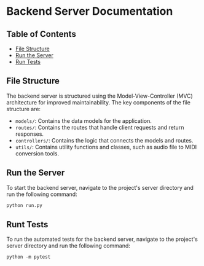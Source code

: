 # Backend Server Documentation

## Table of Contents

- [File Structure](#file-structure)
- [Run the Server](#run-the-server)
- [Run Tests](#run-tests)

## File Structure

The backend server is structured using the Model-View-Controller (MVC) architecture for improved maintainability. The key components of the file structure are:

- `models/`: Contains the data models for the application.
- `routes/`: Contains the routes that handle client requests and return responses.
- `controllers/`: Contains the logic that connects the models and routes.
- `utils/`: Contains utility functions and classes, such as audio file to MIDI conversion tools.

## Run the Server

To start the backend server, navigate to the project's server directory and run the following command:

```bash
python run.py
```

## Runt Tests

To run the automated tests for the backend server, navigate to the project's server directory and run the following command:

```
python -m pytest
```
